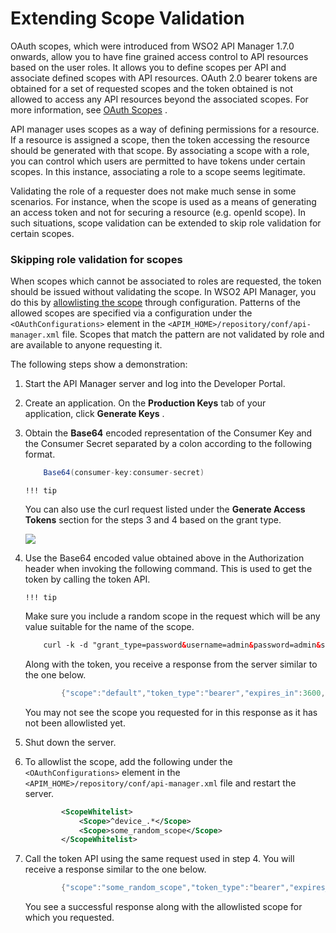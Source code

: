 # Extending Scope Validation

OAuth scopes, which were introduced from WSO2 API Manager 1.7.0 onwards, allow you to have fine grained access control to API resources based on the user roles. It allows you to define scopes per API and associate defined scopes with API resources. OAuth 2.0 bearer tokens are obtained for a set of requested scopes and the token obtained is not allowed to access any API resources beyond the associated scopes. For more information, see [OAuth Scopes](https://docs.wso2.com/display/AM210/Key+Concepts#KeyConcepts-OAuthscopes) .

API manager uses scopes as a way of defining permissions for a resource. If a resource is assigned a scope, then the token accessing the resource should be generated with that scope. By associating a scope with a role, you can control which users are permitted to have tokens under certain scopes. In this instance, associating a role to a scope seems legitimate.

Validating the role of a requester does not make much sense in some scenarios. For instance, when the scope is used as a means of generating an access token and not for securing a resource (e.g. openId scope). In such situations, scope validation can be extended to skip role validation for certain scopes.

### Skipping role validation for scopes

When scopes which cannot be associated to roles are requested, the token should be issued without validating the scope. In WSO2 API Manager, you do this by [allowlisting the scope](https://apim.docs.wso2.com/en/3.0.0/learn/api-security/oauth2/oauth2-scopes/scope-whitelisting/#scope-whitelisting) through configuration. Patterns of the allowed scopes are specified via a configuration under the `<OAuthConfigurations>` element in the `<APIM_HOME>/repository/conf/api-manager.xml` file. Scopes that match the pattern are not validated by role and are available to anyone requesting it.

The following steps show a demonstration:

1.  Start the API Manager server and log into the Developer Portal.
2.  Create an application. On the **Production Keys** tab of your application, click **Generate Keys** .
3.  Obtain the **Base64** encoded representation of the Consumer Key and the Consumer Secret separated by a colon according to the following format.

    ``` java
        Base64(consumer-key:consumer-secret)
    ```

        !!! tip
    You can also use the curl request listed under the **Generate Access Tokens** section for the steps 3 and 4 based on the grant type.


    ![]({{base_path}}/assets/attachments/103334763/103334764.png)
4.  Use the Base64 encoded value obtained above in the Authorization header when invoking the following command. This is used to get the token by calling the token API.

        !!! tip
    Make sure you include a random scope in the request which will be any value suitable for the name of the scope.


    ``` xml
        curl -k -d "grant_type=password&username=admin&password=admin&scope=some_random_scope" -H "Authorization: Basic WmRFUFBvZmZwYVFnR25ScG5iZldtcUtSS3IwYTpSaG5ocEVJYUVCMEN3T1FReWpiZTJwaDBzc1Vh" -H "Content-Type: application/x-www-form-urlencoded" https://10.100.0.3:8243/token
    ```

    Along with the token, you receive a response from the server similar to the one below.

    ``` java
            {"scope":"default","token_type":"bearer","expires_in":3600,"refresh_token":"23fac44e9b7e1ae95a33b85f4f26decd","access_token":"9474fa104ccb196303f41c8a5ee6f48"}
    ```

    You may not see the scope you requested for in this response as it has not been allowlisted yet.

5.  Shut down the server.

6.  To allowlist the scope, add the following under the `<OAuthConfigurations>` element in the `<APIM_HOME>/repository/conf/api-manager.xml` file and restart the server.

    ``` xml
            <ScopeWhitelist>
                <Scope>^device_.*</Scope>
                <Scope>some_random_scope</Scope>
            </ScopeWhitelist>
    ```

7.  Call the token API using the same request used in step 4. You will receive a response similar to the one below.

    ``` java
            {"scope":"some_random_scope","token_type":"bearer","expires_in":3600,"refresh_token":"59e6676db0addca46e68991e44f2b8b8","access_token":"48855d444db883171c347fa21ba77e8"}
    ```

    You see a successful response along with the allowlisted scope for which you requested.


